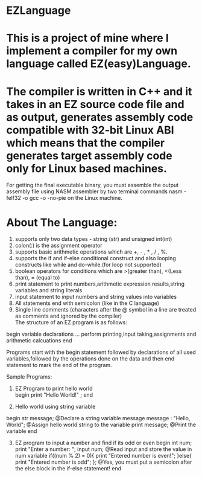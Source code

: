 # EZLanguage

# This is a project of mine where I implement a compiler for my own language called EZ(easy)Language.
# The compiler is written in C++ and it takes in an EZ source code file and as output, generates assembly code compatible with 32-bit Linux ABI which means that the compiler generates target assembly code only for Linux based machines.
For getting the final executable binary, you must assemble the output assembly file
using NASM assembler by two terminal commands 
nasm -felf32 <generated-assembly-file-name> -o <object-file-name>
gcc <object-file-name> -o <executable-file-name> -no-pie
on the Linux machine.

# About The Language:
1) supports only two data types - string (str) and unsigned int(int)
2) colon(:) is the assignment operator
3) supports basic arithmetic operations which are +, - , * , / , %.
4) supports the if and if-else conditional construct and also looping constructs like while and do-while.(for loop not supported)
5) boolean operators for conditions which are >(greater than), <(Less than), = (equal to)
6) print statement to print numbers,arithmetic expression results,string variables and string literals
7) input statement to input numbers and string values into variables
8) All statements end with semicolon (like in the C language)                                                                      
9) Single line comments (characters after the @ symbol in a line are treated as comments and ignored by the compiler)                                                                   
The structure of an EZ program is as follows:
                                                                   
begin
variable declarations
...
perform printing,input taking,assignments and arithmetic calcuations
end
                                                                      
Programs start with the begin statement followed by declarations of all used variables,followed by the operations done on the data and then end statement to mark the end of the program.
                                                                      
Sample Programs:
1) EZ Program to print hello world                                                                      
begin
print "Hello World!" ;
end
 
2) Hello world using string variable

begin
str message;  @Declare a string variable message
message : "Hello, World";  @Assign hello world string to the variable
print message;   @Print the variable
end

3) EZ program to input a number and find if its odd or even
begin
int num;
print "Enter a number: ";
input num; @Read input and store the value in num variable
if((num % 2) = 0){
    print "Entered number is even!";
}else{
    print "Entered number is odd";
}; @Yes, you must put a semicolon after the else block in the if-else statement! 
end                                                                      
                                                                     
                                                                      
                                                                      
                                                                      
                                                                      
                                                                      
                                                                      
                                                                      

